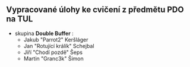 ## Vypracované úlohy ke cvičení z předmětu PDO na TUL
 - skupina **Double Buffer** :
    - Jakub "Parrot2" Keršláger
    - Jan "Rotující králík" Schejbal
    - Jiří "Chodí pozdě" Šeps
    - Martin "Granc3k" Šimon